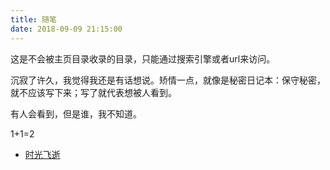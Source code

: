 ```yaml
---
title: 随笔
date: 2018-09-09 21:15:00
---
```


这是不会被主页目录收录的目录，只能通过搜索引擎或者url来访问。

沉寂了许久，我觉得我还是有话想说。矫情一点，就像是秘密日记本：保守秘密，就不应该写下来；写了就代表想被人看到。

有人会看到，但是谁，我不知道。

1+1=2

* [时光飞逝](how-time-flies)